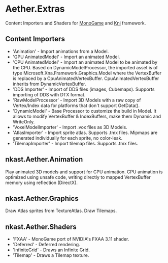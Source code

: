 # Aether.Extras
Content Importers and Shaders for [MonoGame](https://github.com/MonoGame/MonoGame) and [Kni](https://github.com/kniengine/kni) framework.

## Content Importers

* 'Animation' - Import animations from a Model.
* 'GPU AnimatedModel' - Import an animated Model.
* 'CPU AnimatedModel' - Import an animated Model to be animated by the CPU. Based on DynamicModelProcessor, the imported asset is of type Microsoft.Xna.Framework.Graphics.Model where the VertexBuffer is replaced by a CpuAnimatedVertexBuffer. CpuAnimatedVertexBuffer inherits from DynamicVertexBuffer.
* 'DDS Importer' - Import of DDS files (images, Cubemaps). Supports importing of DDS with DTX format.
* 'RawModelProcessor' - Import 3D Models with a raw copy of Vertex/Index data for platforms that don't support GetData().
* 'DynamicModel' - Base Processor to customize the build in Model. It allows to modify
VertexBuffer & IndexBuffers, make them Dynamic and WriteOnly.
* 'VoxelModelImporter' - Import .vox files as 3D Models.
* 'AtlasImporter' - Import sprite atlas. Supports .tmx files. Mipmaps are generated individually for each sprite, no color-leak.
* 'TilemapImporter' - Import tilemap files. Supports .tmx files.

## nkast.Aether.Animation

Play animated 3D models and support for CPU animation.
CPU animation is optimized using unsafe code, writing directly to mapped VertexBuffer memory using reflection (DirectX). 

## nkast.Aether.Graphics

Draw Atlas sprites from TextureAtlas.
Draw Tilemaps.

## nkast.Aether.Shaders

* 'FXAA' - MonoGame port of NVIDIA's FXAA 3.11 shader.
* 'Deferred' - Deferred rendering.
* 'InfiniteGrid' - Draws an Infinite Grid.
* 'Tilemap' - Draws a Tilemap texture.
